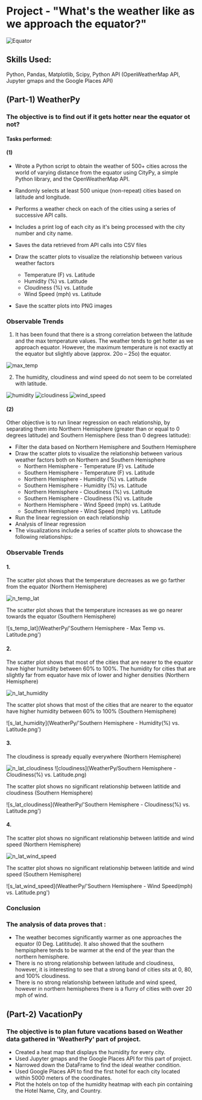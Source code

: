 # Project - "What's the weather like as we approach the equator?"

![Equator](Images/Equator_Image.png)


## Skills Used:
Python, Pandas, Matplotlib, Scipy, Python API (OpenWeatherMap API, Jupyter gmaps and the Google Places API)

## (Part-1) WeatherPy

### The objective is to find out if it gets hotter near the equator ot not?

#### Tasks performed: 

#### (1)
- Wrote a Python script to obtain the weather of 500+ cities across the world of varying distance from the equator using CityPy, a simple Python library, and the OpenWeatherMap API.

- Randomly selects at least 500 unique (non-repeat) cities based on latitude and longitude.

- Performs a weather check on each of the cities using a series of successive API calls.

- Includes a print log of each city as it's being processed with the city number and city name.

- Saves the data retrieved from API calls into CSV files 

- Draw the scatter plots to visualize the relationship between various weather factors
    - Temperature (F) vs. Latitude
    - Humidity (%) vs. Latitude
    - Cloudiness (%) vs. Latitude 
    - Wind Speed (mph) vs. Latitude

- Save the scatter plots into PNG images


### Observable Trends

1. It has been found that there is a strong correlation between the latitude and the max temperature values. The weather tends to get hotter as we approach equator. However, the maximum temperature is not exactly at the equator but slightly above (approx. 20o – 25o) the equator.

![max_temp](WeatherPy/City_Latitude_Temperature.png)


2. The humidity, cloudiness and wind speed do not seem to be correlated with latitude. 

![humidity](WeatherPy/City_Latitude_Humidity.png)
![cloudiness](WeatherPy/City_Latitude_Cloudiness.png)
![wind_speed](WeatherPy/City_Latitude_WindSpeed.png)



#### (2)
Other objective is to run linear regression on each relationship, by separating them into Northern Hemisphere (greater than or equal to 0 degrees latitude) and Southern Hemisphere (less than 0 degrees latitude):

- Filter the data based on Northern Hemisphere and Southern Hemisphere 
- Draw the scatter plots to visualize the relationship between various weather factors both on Northern and Southern Hemisphere
    - Northern Hemisphere - Temperature (F) vs. Latitude
    - Southern Hemisphere - Temperature (F) vs. Latitude
    - Northern Hemisphere - Humidity (%) vs. Latitude
    - Southern Hemisphere - Humidity (%) vs. Latitude
    - Northern Hemisphere - Cloudiness (%) vs. Latitude
    - Southern Hemisphere - Cloudiness (%) vs. Latitude
    - Northern Hemisphere - Wind Speed (mph) vs. Latitude
    - Southern Hemisphere - Wind Speed (mph) vs. Latitude
- Run the linear regression on each relationship
- Analysis of linear regression
- The visualizations include a series of scatter plots to showcase the following relationships:


### Observable Trends

#### 1. 

The scatter plot shows that the temperature decreases as we go farther from the equator (Northern Hemisphere)

![n_temp_lat](WeatherPy/NH_Temp_Lat.png)

The scatter plot shows that the temperature increases as we go nearer towards the equator (Southern Hemisphere)

![s_temp_lat](WeatherPy/'Southern Hemisphere - Max Temp vs. Latitude.png')

#### 2. 
The scatter plot shows that most of the cities that are nearer to the equator have higher humidity between 60% to 100%.
The humidity for cities that are slightly far from equator have mix of lower and higher densities (Northern Hemisphere) 

![n_lat_humidity](WeatherPy/NH_Humidity_Lat.png)

The scatter plot shows that most of the cities that are nearer to the equator have higher humidity between 60% to 100% (Southern Hemisphere)

![s_lat_humidity](WeatherPy/'Southern Hemisphere - Humidity(%) vs. Latitude.png')

#### 3. 
The cloudiness is spready equally everywhere (Northern Hemisphere)

![n_lat_cloudiness](WeatherPy/NH_Cloudiness_Lat.png) ![cloudiness](WeatherPy/Southern Hemisphere - Cloudiness(%) vs. Latitude.png)

The scatter plot shows no significant relationship between latitide and cloudiness (Southern Hemisphere)

![s_lat_cloudiness](WeatherPy/'Southern Hemisphere - Cloudiness(%) vs. Latitude.png')

#### 4.
The scatter plot shows no significant relationship between latitide and wind speed (Northern Hemisphere)

![n_lat_wind_speed](WeatherPy/'NH_WindSpeed_Lat.png)

The scatter plot shows no significant relationship between latitide and wind speed (Southern Hemisphere)

![s_lat_wind_speed](WeatherPy/'Southern Hemisphere - Wind Speed(mph) vs. Latitude.png')



### Conclusion

### The analysis of data proves that :
- The weather becomes significantly warmer as one approaches the equator (0 Deg. Latititude). It also showed that the southern hempisphere tends to be warmer at the end of the year than the northern hemisphere. 
- There is no strong relationship between latitude and cloudiness, however, it is interesting to see that a strong band of cities sits at 0, 80, and 100% cloudiness.
- There is no strong relationship between latitude and wind speed, however in northern hemispheres there is a flurry of cities with over 20 mph of wind.


## (Part-2) VacationPy

### The objective is to plan future vacations based on Weather data gathered in  'WeatherPy' part of project. 
- Created a heat map that displays the humidity for every city.
- Used Jupyter gmaps and the Google Places API for this part of project.
- Narrowed down the DataFrame to find the ideal weather condition. 
- Used Google Places API to find the first hotel for each city located within 5000 meters of the coordinates.
- Plot the hotels on top of the humidity heatmap with each pin containing the Hotel Name, City, and Country.







